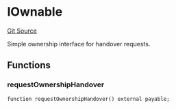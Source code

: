 # IOwnable
[Git Source](https://github.com/NaniDAO/accounts/blob/2b176650c1c7dc3fb29490114f14dad2292d0d08/src/ownership/Passkeys.sol)

Simple ownership interface for handover requests.


## Functions
### requestOwnershipHandover


```solidity
function requestOwnershipHandover() external payable;
```

